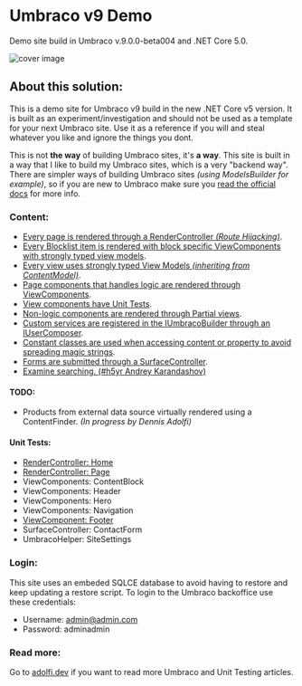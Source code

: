 # Umbraco v9 Demo
Demo site build in Umbraco v.9.0.0-beta004 and .NET Core 5.0.

![cover image](cover.png)

## About this solution:
This is a demo site for Umbraco v9 build in the new .NET Core v5 version. 
It is built as an experiment/investigation and should not be used as a template for your next Umbraco site.
Use it as a reference if you will and steal whatever you like and ignore the things you dont.

This is not **the way** of building Umbraco sites, it's **a way**. 
This site is built in a way that I like to build my Umbraco sites, which is a very "backend way". 
There are simpler ways of building Umbraco sites *(using ModelsBuilder for example)*, so if you are new to Umbraco make sure you [read the official docs](https://our.umbraco.com/documentation/) for more info.

### Content:
- [Every page is rendered through a RenderController *(Route Hijacking)*](UmbracoNineDemoSite.Core/Features/Home/HomeController.cs).
- [Every Blocklist item is rendered with block specific ViewComponents with strongly typed view models](UmbracoNineDemoSite.Web/Views/Partials/_BlockList.cshtml).
- [Every view uses strongly typed View Models *(inheriting from ContentModel)*](UmbracoNineDemoSite.Web/Views/Home.cshtml).
- [Page components that handles logic are rendered through ViewComponents](UmbracoNineDemoSite.Core/Features/Shared/Components/Header/HeaderViewComponent.cs).
- [View components have Unit Tests](UmbracoNineDemoSite.Tests/Unit/Features/Shared/Components/Footer/FooterViewComponentTests.cs).
- [Non-logic components are rendered through Partial views](UmbracoNineDemoSite.Web/Views/Partials/_SectionHeader.cshtml).
- [Custom services are registered in the IUmbracoBuilder through an IUserComposer](UmbracoNineDemoSite.Core/Features/Shared/Settings/SiteSettingsComposer.cs).
- [Constant classes are used when accessing content or property to avoid spreading magic strings](UmbracoNineDemoSite.Core/Features/Shared/Constants/PropertyAlias.cs).
- [Forms are submitted through a SurfaceController](UmbracoNineDemoSite.Core/Features/Shared/Components/ContactForm).
- [Examine searching. (#h5yr Andrey Karandashov)](UmbracoNineDemoSite.Core/Features/Search)

#### TODO:

- Products from external data source virtually rendered using a ContentFinder. *(In progress by Dennis Adolfi)*

#### Unit Tests:
- [RenderController: Home](UmbracoNineDemoSite.Tests/Unit/Features/Home/HomeControllerTests.cs)
- [RenderController: Page](UmbracoNineDemoSite.Tests/Unit/Features/Page/PageControllerTests.cs)
- ViewComponents: ContentBlock
- ViewComponents: Header
- ViewComponents: Hero
- ViewComponents: Navigation
- [ViewComponent: Footer](UmbracoNineDemoSite.Tests/Unit/Features/Shared/Components/Footer/FooterViewComponentTests.cs)
- SurfaceController: ContactForm
- UmbracoHelper: SiteSettings

### Login:
This site uses an embeded SQLCE database to avoid having to restore and keep updating a restore script.
To login to the Umbraco backoffice use these credentials:
- Username: admin@admin.com
- Password: adminadmin

### Read more:
Go to [adolfi.dev](https://adolfi.dev) if you want to read more Umbraco and Unit Testing articles.
